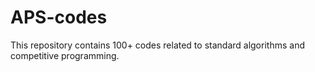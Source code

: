 # APS-codes
This repository contains 100+ codes related to standard algorithms and competitive programming.
